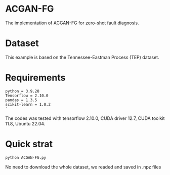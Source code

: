 # ACGAN-FG
The implementation of ACGAN-FG for zero-shot fault diagnosis.  

# Dataset
This example is based on the Tennessee-Eastman Process (TEP)  dataset.

# Requirements 
```
python = 3.9.20
Tensorflow = 2.10.0
pandas = 1.3.5
scikit-learn = 1.0.2                                                                                                     `
```
The codes was tested with tensorflow 2.10.0, CUDA driver 12.7, CUDA toolkit 11.8, Ubuntu 22.04.

# Quick strat

```
python ACGAN-FG.py
```
No need to download the whole dataset, we readed and saved in .npz files
